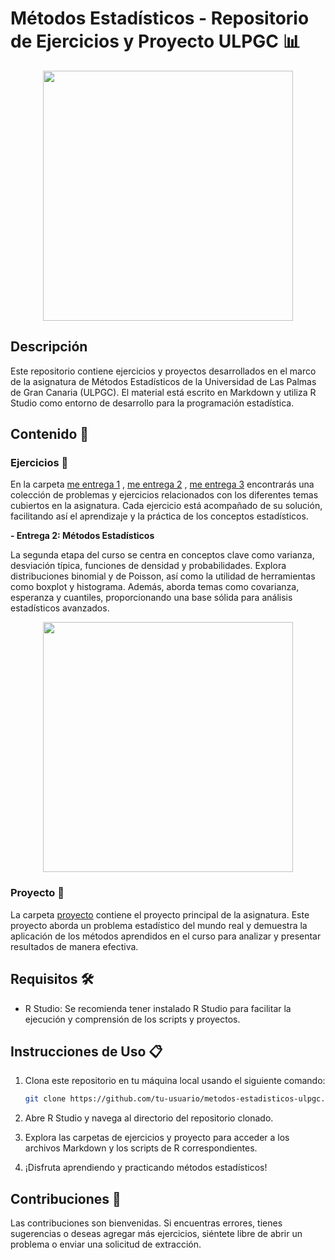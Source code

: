 # Métodos Estadísticos - Repositorio de Ejercicios y Proyecto ULPGC 📊
<p align="center">
    <img src ="https://github.com/AlejandroDavidArzolaSaavedra/metodos-estadisticos-ulpgc/assets/90756437/a8aca4c8-1062-4f78-89db-26e722544e7f" width="400px"/>
</p>

## Descripción

Este repositorio contiene ejercicios y proyectos desarrollados en el marco de la asignatura de Métodos Estadísticos de la Universidad de Las Palmas de Gran Canaria (ULPGC). El material está escrito en Markdown y utiliza R Studio como entorno de desarrollo para la programación estadística.

## Contenido 📂

### Ejercicios 📝

En la carpeta [me entrega 1](me%20entrega%201) , [me entrega 2](me%20entrega%202) , [me entrega 3](me%20entrega%203) encontrarás una colección de problemas y ejercicios relacionados con los diferentes temas cubiertos en la asignatura. Cada ejercicio está acompañado de su solución, facilitando así el aprendizaje y la práctica de los conceptos estadísticos.

**- Entrega 2: Métodos Estadísticos**

La segunda etapa del curso se centra en conceptos clave como varianza, desviación típica, funciones de densidad y probabilidades. Explora distribuciones binomial y de Poisson, así como la utilidad de herramientas como boxplot y histograma. Además, aborda temas como covarianza, esperanza y cuantiles, proporcionando una base sólida para análisis estadísticos avanzados.

<p align="center">
    <img width="400" src="https://github.com/AlejandroDavidArzolaSaavedra/metodos-estadisticos-ulpgc/assets/90756437/ac7a7aa0-e628-4030-9952-bfbfa29819c8">
<p>

### Proyecto 🚀

La carpeta [proyecto](/proyecto) contiene el proyecto principal de la asignatura. Este proyecto aborda un problema estadístico del mundo real y demuestra la aplicación de los métodos aprendidos en el curso para analizar y presentar resultados de manera efectiva.

## Requisitos 🛠️

- R Studio: Se recomienda tener instalado R Studio para facilitar la ejecución y comprensión de los scripts y proyectos.

## Instrucciones de Uso 📋

1. Clona este repositorio en tu máquina local usando el siguiente comando:

    ```bash
    git clone https://github.com/tu-usuario/metodos-estadisticos-ulpgc.git
    ```

2. Abre R Studio y navega al directorio del repositorio clonado.

3. Explora las carpetas de ejercicios y proyecto para acceder a los archivos Markdown y los scripts de R correspondientes.

4. ¡Disfruta aprendiendo y practicando métodos estadísticos!

## Contribuciones 🤝

Las contribuciones son bienvenidas. Si encuentras errores, tienes sugerencias o deseas agregar más ejercicios, siéntete libre de abrir un problema o enviar una solicitud de extracción.
